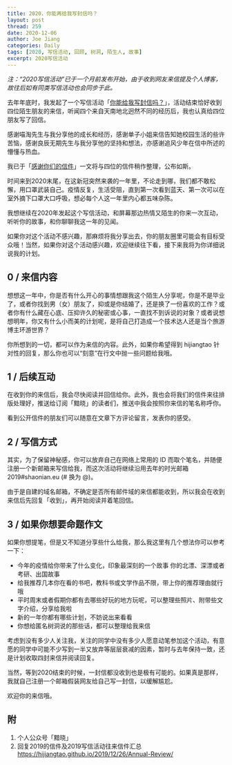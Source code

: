```yaml
---
title: 2020，你能再给我写封信吗？
layout: post
thread: 259
date: 2020-12-06
author: Joe Jiang
categories: Daily
tags: [2020, 写信活动, 回顾, 树洞, 陌生人, 故事]
excerpt: 2020写信活动
---
```


*注：“2020写信活动”已于一个月前发布开始，由于收到网友来信提及个人博客，故往后如有同类写信活动也会同步于此。*

去年年底时，我发起了一个写信活动「[你能给我写封信吗？](https://zhuanlan.zhihu.com/p/92291332)」，活动结束恰好收到四位陌生朋友的来信，听闻四个来自天南地北迥然不同的经历后，我也认真给四位朋友写了回信。

感谢喵淘先生与我分享他的成长和经历，感谢单子小姐来信告知她校园生活的些许苦恼，感谢良辰无期先生与我分享他的坚持和想法，亦感谢追风少年在信中所述的懵懂与热血。

我已于「[感谢你们的信件](https://zhuanlan.zhihu.com/p/100255403)」一文将与四位的信件稍作整理，公布如斯。

时间来到2020末尾，在这新冠突然来袭的一年里，不论走到哪，我们都不敢松懈，用口罩武装自己。疫情反复，生活受阻，直到第一次看到蓝天、第一次可以在室外摘下口罩大口呼吸，想必每个人这一年里内心都五味杂陈。

我想继续在2020年发起这个写信活动，和屏幕那边热情又陌生的你来一次互动，听听你的故事，和你聊聊我这一年的见闻。

如果你对这个活动不感兴趣，那麻烦将我分享出去，你的朋友圈里可能会有目标受众哦！当然，如果你对这个活动感兴趣，欢迎继续往下看，接下来我将为你详细说说我的计划。

## 0 / 来信内容

想想这一年中，你是否有什么开心的事情想跟我这个陌生人分享呢，你是不是毕业了，或者你找到男（女）朋友了，抑或是你结婚了，还是换了一份喜欢的工作？或者你有什么藏在心底、压抑许久的秘密或心事，一直找不到诉说的对象？或者说想想明年，你又有什么小而美的计划呢，是将自己打造成一个技术达人还是当个旅游博主环游世界？

你所想到的一切，都可以作为来信的内容。此外，如果你希望得到 hijiangtao 针对性的回复，那么你也可以“刻意”在行文中抛一些问题给我哦。

## 1 / 后续互动

在收到你的来信后，我会尽快阅读并回信给你。此外，我也会将我们的信件来往排版处理好，推送给订阅「黯晓」的读者们，推送中我会按照你来信的笔名称呼你。

看到公开信件的朋友们可以随意在文章下方评论留言，发表你的感受。

## 2 / 写信方式

其实，为了保留神秘感，你可以放弃自己在网络上常用的 ID 而取个笔名，并随便注册一个新邮箱来写信给我，而这次活动将继续沿用去年的时光邮箱 2019#shaonian.eu (# 换为 @)。

由于是自建的域名邮箱，不确定是否所有邮件域的来信都能收到，所以我会在收到来信后先回复「收到」，再开始阅读并着笔回信。

## 3 / 如果你想要命题作文

如果你想提笔，但是又不知道分享些什么给我，那么我这里有几个想法你可以参考一下：

* 今年的疫情给你带来了什么变化，印象最深刻的一个故事
你的北漂、深漂或者考研、出国故事
* 给我推荐几本你在看的书吧，教科书或文学作品不限，带上你的推荐理由就行哦
* 平时周末或者假期你都有去哪些好玩的地方玩呢，可以整理些照片、附带些文字介绍，分享给我啦
* 新的一年你都有哪些计划，不妨说出来看看
* 你想给匿名树洞说的那些话，都可以整理给我来信

考虑到没有多少人关注我，关注的同学中没有多少人愿意动笔参加这个活动，有意愿的同学中可能不少写到一半又放弃等层层衰减的因素，暂时与去年保持一致，还是计划收取四封来信并阅读回复。

当然，等到2020结束的时候，一封信都没收到也是极有可能的。如果真是那样，我就自己注册一个邮箱假装网友给自己写一封信，以缓解尴尬。

欢迎你的来信哦。

## 附

1. 个人公众号「黯晓」
2. 回复2019的信件及2019写信活动往来信件汇总 <https://hijiangtao.github.io/2019/12/26/Annual-Review/>